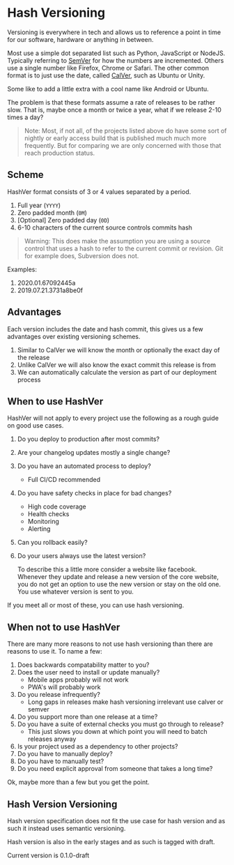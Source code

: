 # Hash Versioning
Versioning is everywhere in tech and allows us to reference a point in time
for our software, hardware or anything in between.

Most use a simple dot separated list such as Python, JavaScript or NodeJS.
Typically referring to [SemVer](https://semver.org) for how the numbers are incremented.
Others use a single number like Firefox, Chrome or Safari.
The other common format is to just use the date, called [CalVer](https://calver.org),
such as Ubuntu or Unity.

Some like to add a little extra with a cool name like Android or Ubuntu.

The problem is that these formats assume a rate of releases to be rather slow.
That is, maybe once a month or twice a year, what if we release 2-10 times a day?

> Note:
    Most, if not all, of the projects listed above do have some sort of nightly
    or early access build that is published much much more frequently.
    But for comparing we are only concerned with those that reach production
    status.

## Scheme
HashVer format consists of 3 or 4 values separated by a period.

1. Full year (`YYYY`)
1. Zero padded month  (`0M`)
1. [Optional] Zero padded day (`0D`)
1. 6-10 characters of the current source controls commits hash

> Warning:
    This does make the assumption you are using a source control that uses
    a hash to refer to the current commit or revision.
    Git for example does, Subversion does not.

Examples:

1. 2020.01.67092445a
1. 2019.07.21.3731a8be0f

## Advantages
Each version includes the date and hash commit, this gives us a few advantages
over existing versioning schemes.

1. Similar to CalVer we will know the month or optionally the exact day of the release
1. Unlike CalVer we will also know the exact commit this release is from
1. We can automatically calculate the version as part of our deployment process

## When to use HashVer
HashVer will not apply to every project use the following as a rough guide on
good use cases.

1. Do you deploy to production after most commits?
1. Are your changelog updates mostly a single change?
1. Do you have an automated process to deploy?
    * Full CI/CD recommended
1. Do you have safety checks in place for bad changes?
    * High code coverage
    * Health checks
    * Monitoring
    * Alerting
1. Can you rollback easily?
1. Do your users always use the latest version?

    To describe this a little more consider a website like facebook.
    Whenever they update and release a new version of the core website, you do
    not get an option to use the new version or stay on the old one.
    You use whatever version is sent to you.

If you meet all or most of these, you can use hash versioning.

## When not to use HashVer
There are many more reasons to not use hash versioning than there are reasons to use
it.
To name a few:

1. Does backwards compatability matter to you?
1. Does the user need to install or update manually?
    * Mobile apps probably will not work
    * PWA's will probably work
1. Do you release infrequently?
    * Long gaps in releases make hash versioning irrelevant use calver or semver
1. Do you support more than one release at a time?
1. Do you have a suite of external checks you must go through to release?
    * This just slows you down at which point you will need to batch releases anyway
1. Is your project used as a dependency to other projects?
1. Do you have to manually deploy?
1. Do you have to manually test?
1. Do you need explicit approval from someone that takes a long time?

Ok, maybe more than a few but you get the point.

## Hash Version Versioning
Hash version specification does not fit the use case for hash version and as such
it instead uses semantic versioning.

Hash version is also in the early stages and as such is tagged with draft.

Current version is 0.1.0-draft
